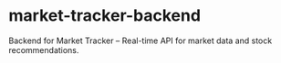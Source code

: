 # market-tracker-backend
Backend for Market Tracker – Real-time API for market data and stock recommendations.
